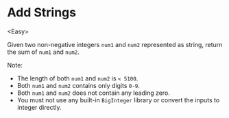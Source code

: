 # Add Strings

\<Easy>

Given two non-negative integers `num1` and `num2` represented as string, return
the sum of `num1` and `num2`.

Note:
- The length of both `num1` and `num2` is `< 5100`.
- Both `num1` and `num2` contains only digits `0-9`.
- Both `num1` and `num2` does not contain any leading zero.
- You must not use any built-in `BigInteger` library or convert the inputs to
  integer directly.
